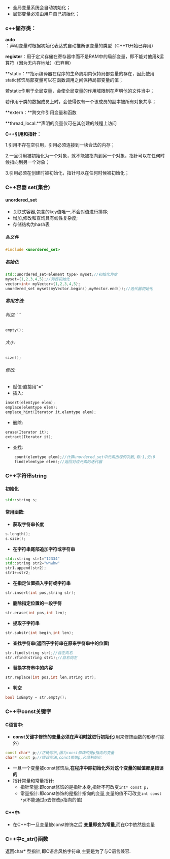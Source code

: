 - 全局变量系统会自动初始化；
- 局部变量必须由用户自己初始化；
### c++储存类：

**auto**：声明变量时根据初始化表达式自动推断该变量的类型（C++11开始已弃用）

**register**：用于定义存储在寄存器中而不是RAM中的局部变量，即不能对他用&运算符（因为无内存地址）(已弃用）

**static：**指示编译器在程序的生命周期内保持局部变量的存在，因此使用static修饰局部变量可以在函数调用之间保持局部变量的值；

若static作用于全局变量，会使全局变量的作用域限制在声明他的文件当中；

若作用于类的数据成员上时，会使得仅有一个该成员的副本被所有对象共享；

**extern：**跨文件引用变量和函数

**thread_local:**声明的变量仅可在其创建的线程上访问

**C++引用和指针：**

1.引用不存在空引用，引用必须连接到一块合法的内存；

2.一旦引用被初始化为一个对象，就不能被指向到另一个对象，指针可以在任何时候指向到另一个对象；

3.引用必须在创建时被初始化，指针可以在任何时候被初始化；

### C++容器 set(集合)
#### unordered_set
- 关联式容器,包含的key值唯一,不会对值进行排序;
- 增加,修改和查询具有线性复杂度;
- 存储结构为hash表
##### 头文件
```C++
#include <unordered_set>
```
##### 初始化
```C++
std::unordered_set<element type> myset;//初始化为空
myset={1,2,3,4,5};//列表初始化
vector<int> myVector={1,2,3,4,5};
unordered_set myset(myVector.begin(),myVector.end());//迭代器初始化
```
##### 常用方法:
###### 判空: ```
```C++
empty();
```
###### 大小:
```C++
size();
```
###### 修改:
- 赋值:直接用“=”
- 插入:
```C++
insert(elemtype elem);
emplace(elemtype elem);
emplace_hint(Iterator it,elemtype elem);
```
- 删除:
```C++
erase(Iterator it);
extract(Iterator it);
```
- 查找:
```C++
	count(elemtype elem);//计算unordered_set中元素出现的次数,有:1,无:0
	find(elemtype elem);//返回对应元素的迭代器
```

### C++字符串string
#### 初始化
```C++
std::string s;
```
#### 常用函数:
- **获取字符串长度**
```C++
s.length();
s.size();
```
- **在字符串尾部追加字符或字符串**
```C++
std::string str1="12334"
std::string str2="whwhw"
str1.append(str2);
str1+=str2;
```
- **在指定位置插入字符或字符串**
```C++
str.insert(int pos,string str);
```
- **删除指定位置的一段字符**
```C++
str.erase(int pos,int len);
```
- **提取子字符串**
```C++
str.substr(int begin,int len);
```
- **查找字符串(返回子字符串在原来字符串中的位置)**
```C++
str.find(string str);//自左向右
str.rfind(string str1);//自右向左
```
- **替换字符串中的内容**
```C++
str.replace(int pos,int len,string str);
```
- **判空**
```C++
bool isEmpty = str.empty();
```
### C++中const关键字
#### C语言中:
- **const关键字修饰的变量必须在声明时就进行初始化**(用来修饰函数的形参时除外)
```C++
const char* p;//正确写法,因为const修饰的是p指向的变量
char* const p;//错误写法,const修饰p,必须初始化
```
- 一旦一个变量被const修饰后,**在程序中除初始化外对这个变量的赋值都是错误的**
- 指针常量和常量指针:
	- 指针常量:即const修饰的是指针本身,指针不可改变`int* const p;`
	- 常量指针:即const修饰的是指针指向的变量,变量的值不可改变`int const *p`(不能通过p去修改p指向的值)
#### C++中: 
- 在C++中一旦变量被const修饰之后,**变量即变为常量**,而在C中依然是变量

### C++中c_str()函数
返回char* 型指针,即C语言风格字符串,主要是为了与C语言兼容.